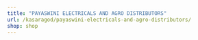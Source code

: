 ```yaml
---
title: "PAYASWINI ELECTRICALS AND AGRO DISTRIBUTORS"
url: /kasaragod/payaswini-electricals-and-agro-distributors/
shop: shop
---
```


